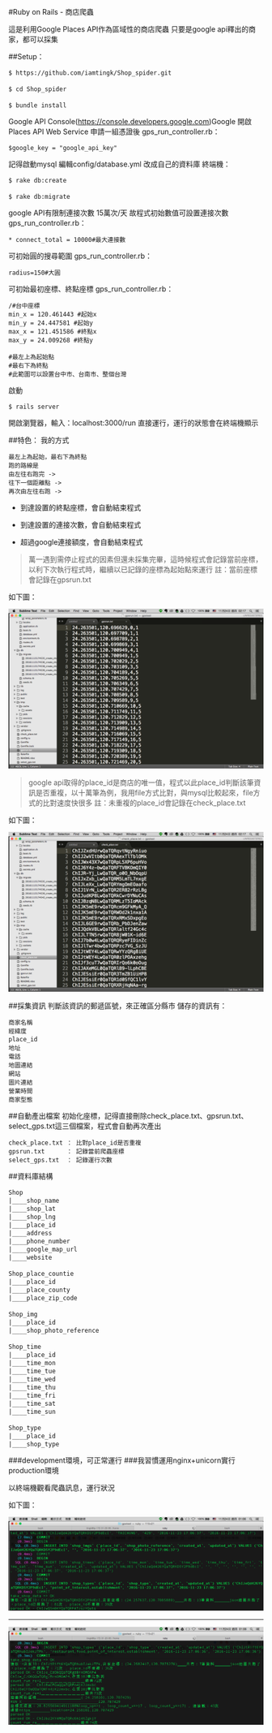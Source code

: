 
#Ruby on Rails - 商店爬蟲


這是利用Google Places API作為區域性的商店爬蟲
只要是google api釋出的商家，都可以採集


##Setup：
```
$ https://github.com/iamtingk/Shop_spider.git

$ cd Shop_spider

$ bundle install
```


Google API Console(https://console.developers.google.com)Google 開啟Places API Web Service
申請一組憑證後
gps_run_controller.rb：
```
$google_key = "google_api_key"
```

記得啟動mysql
編輯config/database.yml
改成自己的資料庫
終端機：
```
$ rake db:create

$ rake db:migrate
```


google API有限制連接次數 15萬次/天 
故程式初始數值可設置連接次數
gps_run_controller.rb：
```
* connect_total = 10000#最大連接數
```

可初始圓的搜尋範圍
gps_run_controller.rb：
```
radius=150#大圓
```



可初始最初座標、終點座標
gps_run_controller.rb：
```
/#台中座標
min_x = 120.461443 #起始x
min_y = 24.447581 #起始y
max_x = 121.451586 #終點x
max_y = 24.009268 #終點y

#最左上為起始點
#最右下為終點
#此範圍可以設置台中市、台南市、整個台灣
```

啟動
```
$ rails server
```


開啟瀏覽器，輸入：localhost:3000/run
直接運行，運行的狀態會在終端機顯示


##特色：
我的方式
```
最左上為起始，最右下為終點
跑的路線是
由左往右跑完 -> 
往下一個距離點 -> 
再次由左往右跑 -> 
```


* 到達設置的終點座標，會自動結束程式


* 到達設置的連接次數，會自動結束程式


* 超過google連接額度，會自動結束程式


>萬一遇到需停止程式的因素但還未採集完畢，這時候程式會記錄當前座標，以利下次執行程式時，繼續以已記錄的座標為起始點來運行
>註：當前座標會記錄在gpsrun.txt


如下圖：


![gpsrun.txt](https://github.com/iamtingk/Shop_spider/blob/master/pic/14233.png)


>google api取得的place_id是商店的唯一值，程式以此place_id判斷該筆資訊是否重複，以十萬筆為例，我用file方式比對，與mysql比較起來，file方式的比對速度快很多
>註：未重複的place_id會記錄在check_place.txt


如下圖：


![check_place](https://github.com/iamtingk/Shop_spider/blob/master/pic/14234.png)





##採集資訊
判斷該資訊的郵遞區號，來正確區分縣市
儲存的資訊有：
```
商家名稱
經緯度
place_id
地址
電話
地圖連結
網站
圖片連結
營業時間
商家型態
```



##自動產出檔案
初始化座標，記得直接刪除check_place.txt、gpsrun.txt、select_gps.txt這三個檔案，程式會自動再次產出
```
check_place.txt ： 比對place_id是否重複
gpsrun.txt      ： 記錄當前爬蟲座標
select_gps.txt  ： 記錄運行次數
```

##資料庫結構
```
Shop
|____shop_name
|____shop_lat
|____shop_lng
|____place_id
|____address
|____phone_number
|____google_map_url
|____website

Shop_place_countie
|____place_id
|____place_county
|____place_zip_code

Shop_img
|____place_id
|____shop_photo_reference

Shop_time
|____place_id
|____time_mon
|____time_tue
|____time_wed
|____time_thu
|____time_fri
|____time_sat
|____time_sun

Shop_type
|____place_id
|____shop_type
```


###development環境，可正常運行
###我習慣運用nginx+unicorn實行production環境


以終端機觀看爬蟲訊息，運行狀況

如下圖：




![運行1](https://github.com/iamtingk/Shop_spider/blob/master/pic/14231.png)

***

![運行2](https://github.com/iamtingk/Shop_spider/blob/master/pic/14232.png)

